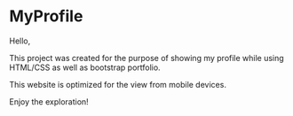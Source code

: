 # MyProfile
Hello,

This project was created for the purpose of showing my profile while using HTML/CSS as well as bootstrap portfolio.

This website is optimized for the view from mobile devices.

Enjoy the exploration!


